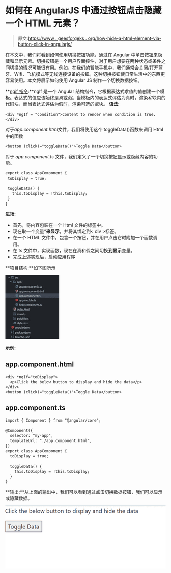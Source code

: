 # 如何在 AngularJS 中通过按钮点击隐藏一个 HTML 元素？

> 原文:[https://www . geesforgeks . org/how-hide-a-html-element-via-button-click-in-angularjs/](https://www.geeksforgeeks.org/how-to-hide-an-html-element-via-a-button-click-in-angularjs/)

在本文中，我们将看到如何使用切换按钮功能，通过在 Angular 中单击按钮来隐藏和显示元素。切换按钮是一个用户界面控件，对于用户想要在两种状态或条件之间切换的情况可能很有用。例如，在我们的智能手机中，我们通常会关闭/打开蓝牙、Wifi、飞机模式等无线连接设备的按钮。这种切换按钮使日常生活中的东西更容易使用。本文将展示如何使用 Angular JS 制作一个切换数据按钮。

**[ngif 指令](https://www.geeksforgeeks.org/angularjs-ng-if-directive/):**ngIf 是一个 Angular 结构指令，它根据表达式求值的值创建一个模板。表达式的值应该始终是*真*或*假*。当模板内的表达式评估为真时，渲染*和*块内的代码块，而当表达式评估为假时，渲染可选的*或*块。
**语法:**

```
<div *ngIf = "condition">Content to render when condition is true.</div>
```

对于*app.component.html*文件，我们将使用这个 toggleData()函数来调用 Html 中的函数

```
<button (click)="toggleData()">Toggle Data</button>
```

对于 *app.component.ts* 文件，我们定义了一个切换按钮显示或隐藏内容的功能。

```
export class AppComponent {
 toDisplay = true;

 toggleData() {
   this.toDisplay = !this.toDisplay;
 }
}
```

**进场:**

*   首先，将内容包装在一个 Html 文件的标签中。
*   现在取一个变量“**来显示**，并将其绑定到< div >标签。
*   在一个 HTML 文件中，包含一个按钮，并在用户点击它时附加一个函数调用。
*   在 ts 文件中，实现函数，现在在真和假之间切换**到显示**变量。
*   完成上述实现后，启动应用程序

**项目结构:**如下图所示

![](img/9b0c880f7ccc79f9de09892a9c1a4185.png)

**示例:**

## app.component.html

```
<div *ngIf="toDisplay">
  <p>Click the below button to display and hide the data</p>
</div>
<button (click)="toggleData()">Toggle Data</button>
```

## app.component.ts

```
import { Component } from "@angular/core";

@Component({
  selector: "my-app",
  templateUrl: "./app.component.html",
})
export class AppComponent {
  toDisplay = true;

  toggleData() {
    this.toDisplay = !this.toDisplay;
  }
}
```

**输出:**从上面的输出中，我们可以看到通过点击切换数据按钮，我们可以显示或隐藏数据。

![](img/5c9e4c6a1928252c7cb86f3f19822607.png)